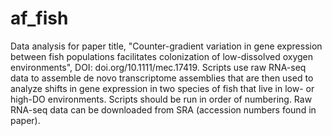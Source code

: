 # af_fish
Data analysis for paper title, "Counter-gradient variation in gene expression between fish populations facilitates colonization of low-dissolved oxygen environments", DOI: doi.org/10.1111/mec.17419. Scripts use raw RNA-seq data to assemble de novo transcriptome assemblies that are then used to analyze shifts in gene expression in two species of fish that live in low- or high-DO environments. Scripts should be run in order of numbering. Raw RNA-seq data can be downloaded from SRA (accession numbers found in paper).